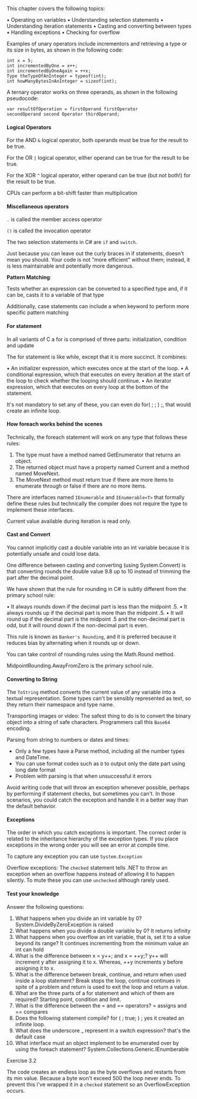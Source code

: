 This chapter covers the following topics:

• Operating on variables
• Understanding selection statements
• Understanding iteration statements
• Casting and converting between types
• Handling exceptions
• Checking for overflow

Examples of unary operators include incrementors and retrieving a type or its size in bytes, as shown in the following code:

```
int x = 5;
int incrementedByOne = x++;
int incrementedByOneAgain = ++x;
Type theTypeOfAnInteger = typeof(int);
int howManyBytesInAnInteger = sizeof(int);
```

A ternary operator works on three operands, as shown in the following pseudocode:
```
var resultOfOperation = firstOperand firstOperator
secondOperand second Operator thirdOperand;
```

#### Logical Operators

For the AND `&` logical operator, both operands must be true for the result to be true.

For the OR `|` logical operator, either operand can be true for the result to be true.

For the XOR `^` logical operator, either operand can be true (but not both!) for the result to be true.

CPUs can perform a bit-shift faster than multiplication

#### Miscellaneous operators

`.` is called the member access operator

`()` is called the invocation operator

The two selection statements in C# are `if` and `switch`. 

Just because you can leave out the curly braces in if statements, doesn't mean you should. Your code is not "more efficient" without them; instead, it is less maintainable and potentially more dangerous.

**Pattern Matching**:

Tests whether an expression can be converted to a specified type and, if it can be, casts it to a variable of that type

Additionally, case statements can include a when keyword to perform more specific pattern matching

#### For statement

In all variants of C a for is comprised of three parts: initialization, condition and update

The for statement is like while, except that it is more succinct. It combines:

• An initializer expression, which executes once at the start of the loop.
• A conditional expression, which that executes on every iteration at the start
of the loop to check whether the looping should continue.
• An iterator expression, which that executes on every loop at the bottom of
the statement.

It's not mandatory to set any of these, you can even do for( ; ; ) ;, that would create an infinite loop.

#### How foreach works behind the scenes

Technically, the foreach statement will work on any type that follows these rules:
1. The type must have a method named GetEnumerator that returns an object.
2. The returned object must have a property named Current and a method
named MoveNext.
3. The MoveNext method must return true if there are more items to enumerate
through or false if there are no more items.

There are interfaces named `IEnumerable` and `IEnumerable<T>` that formally define these rules but technically the compiler does not require the type to implement these
interfaces.

Current value available during iteration is read only.

#### Cast and Convert

You cannot implicitly cast a double variable into an int variable because it is potentially unsafe and could lose data.

One difference between casting and converting (using System.Convert) is that converting rounds the double value 9.8 up to 10 instead of trimming the part after the decimal point.

We have shown that the rule for rounding in C# is subtly different from the primary school rule:

• It always rounds down if the decimal part is less than the midpoint .5.
• It always rounds up if the decimal part is more than the midpoint .5.
• It will round up if the decimal part is the midpoint .5 and the non-decimal part is odd, but it will round down if the non-decimal part is even.

This rule is known as `Banker's Rounding`, and it is preferred because it reduces bias by alternating when it rounds up or down.

You can take control of rounding rules using the Math.Round method.

MidpointRounding.AwayFromZero is the primary school rule.

#### Converting to String

The `ToString` method converts the current value of any variable into a textual
representation. Some types can't be sensibly represented as text, so they return their namespace and type name.

Transporting images or video: The safest thing to do is to convert the binary object into a string of safe characters. Programmers call this `Base64` encoding.

Parsing from string to numbers or dates and times:
- Only a few types have a Parse method, including all the number types and DateTime.
- You can use format codes such as `D` to output only the date part using long date format
- Problem with parsing is that when unsuccessful it errors

Avoid writing code that will throw an exception whenever possible, perhaps by performing if statement checks, but sometimes you can't. In those scenarios, you could catch the exception and handle it in a better way than the default behavior.


#### Exceptions

The order in which you catch exceptions is important. The correct order is related to the inheritance hierarchy of the exception types. If you place exceptions in the wrong order you will see an error at compile time.

To capture any exception you can use `System.Exception`

Overflow exceptions:
The `checked` statement tells .NET to throw an exception when an overflow happens instead of allowing it to happen silently. To mute these you can use `unchecked` although rarely used.

#### Test your knowledge

Answer the following questions:
1. What happens when you divide an int variable by 0? System.DivideByZeroException is raised
2. What happens when you divide a double variable by 0? It returns infinity
3. What happens when you overflow an int variable, that is, set it to a
value beyond its range? It continues incrementing from the minimum value an int can hold
4. What is the difference between x = y++; and x = ++y;? y++ will increment y after assigning it to x. Whereas, ++y increments y before assigning it to x.
5. What is the difference between break, continue, and return when
used inside a loop statement? Break stops the loop, continue continues in spite of a problem and return is used to exit the loop and return a value.
6. What are the three parts of a for statement and which of them are
required? Starting point, condition and limit. 
7. What is the difference between the = and == operators? = assigns and == compares
8. Does the following statement compile? for ( ; true; ) ; yes it created an infinite loop.
9. What does the underscore _ represent in a switch expression? that's the default case
10. What interface must an object implement to be enumerated over by using
the foreach statement? System.Collections.Generic.IEnumberable<T>

Exercise 3.2

The code creates an endless loop as the byte overflows and restarts from its min value. Because a byte won't exceed 500 the loop never ends. To prevent this I've wrapped it in a `checked` statement so an OverflowException occurs.